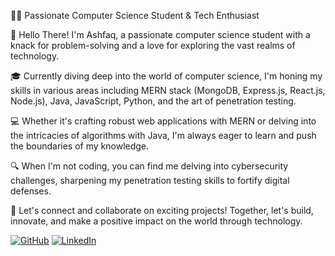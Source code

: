 👨‍💻 Passionate Computer Science Student & Tech Enthusiast

👋 Hello There! I'm Ashfaq, a passionate computer science student with a knack for problem-solving and a love for exploring the vast realms of technology.

🎓 Currently diving deep into the world of computer science, I'm honing my skills in various areas including MERN stack (MongoDB, Express.js, React.js, Node.js), Java, JavaScript, Python, and the art of penetration testing.

💻 Whether it's crafting robust web applications with MERN or delving into the intricacies of algorithms with Java, I'm always eager to learn and push the boundaries of my knowledge.

🔍 When I'm not coding, you can find me delving into cybersecurity challenges, sharpening my penetration testing skills to fortify digital defenses.

🌟 Let's connect and collaborate on exciting projects! Together, let's build, innovate, and make a positive impact on the world through technology.


[![GitHub](https://img.shields.io/badge/GitHub-000000?style=for-the-badge&logo=GitHub&logoColor=white)](https://github.com/devmaniac1) 
[![LinkedIn](https://img.shields.io/badge/LinkedIn-0077B5?style=for-the-badge&logo=LinkedIn&logoColor=white)]([https://www.linkedin.com/in/YourLinkedInUsername](https://www.linkedin.com/in/ashfaq-farleen-908917281?utm_source=share&utm_campaign=share_via&utm_content=profile&utm_medium=android_app)https://www.linkedin.com/in/ashfaq-farleen-908917281?utm_source=share&utm_campaign=share_via&utm_content=profile&utm_medium=android_app)
